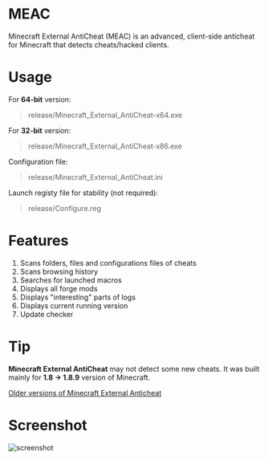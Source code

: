 # MEAC
Minecraft External AntiCheat (MEAC) is an advanced, client-side anticheat for Minecraft that detects cheats/hacked clients.

# Usage
For **64-bit** version:
> release/Minecraft_External_AntiCheat-x64.exe

For **32-bit** version:
> release/Minecraft_External_AntiCheat-x86.exe

Configuration file:
> release/Minecraft_External_AntiCheat.ini

Launch registy file for stability (not required):
> release/Configure.reg

# Features
1. Scans folders, files and configurations files of cheats
2. Scans browsing history
3. Searches for launched macros
4. Displays all forge mods
5. Displays "interesting" parts of logs
6. Displays current running version
7. Update checker

# Tip
**Minecraft External AntiCheat** may not detect some new cheats. It was built mainly for **1.8 -> 1.8.9** version of Minecraft.

[Older versions of Minecraft External Anticheat](http://minecraft-external-anticheat.5v.pl/)

# Screenshot
![screenshot](https://i.imgur.com/jGaSU4T.png)
